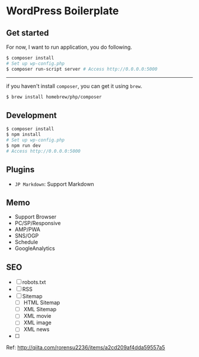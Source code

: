 # WordPress Boilerplate

## Get started

For now, I want to run application, you do following.

```sh
$ composer install
# Set up wp-config.php
$ composer run-script server # Access http://0.0.0.0:5000
```

- - -

if you haven't install `composer`, you can get it using `brew`.

```sh
$ brew install homebrew/php/composer
```

## Development

```sh
$ composer install
$ npm install
# Set up wp-config.php
$ npm run dev
# Access http://0.0.0.0:5000
```

## Plugins

- `JP Markdown`: Support Markdown

## Memo

- Support Browser
- PC/SP/Responsive
- AMP/PWA
- SNS/OGP
- Schedule
- GoogleAnalytics

## SEO

- [ ] robots.txt
- [ ] RSS
- [ ] Sitemap
  - [ ] HTML Sitemap
  - [ ] XML Sitemap
  - [ ] XML movie
  - [ ] XML image
  - [ ] XML news
- [ ] 

Ref: http://qiita.com/rorensu2236/items/a2cd209af4dda59557a5
